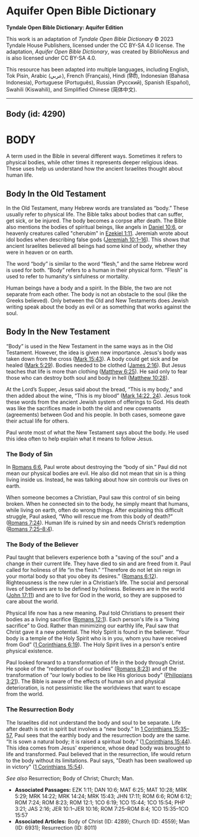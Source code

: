 # Aquifer Open Bible Dictionary

**Tyndale Open Bible Dictionary: Aquifer Edition**

This work is an adaptation of *Tyndale Open Bible Dictionary* © 2023 Tyndale House Publishers, licensed under the CC BY\-SA 4\.0 license. The adaptation, *Aquifer Open Bible Dictionary*, was created by BiblioNexus and is also licensed under CC BY\-SA 4\.0\.

This resource has been adapted into multiple languages, including English, Tok Pisin, Arabic (عربي), French (Français), Hindi (हिंदी), Indonesian (Bahasa Indonesia), Portuguese (Português), Russian (Русский), Spanish (Español), Swahili (Kiswahili), and Simplified Chinese (简体中文).



--------------------------------

## Body (id: 4290)

BODY
====

A term used in the Bible in several different ways. Sometimes it refers to physical bodies, while other times it represents deeper religious ideas. These uses help us understand how the ancient Israelites thought about human life.

Body In the Old Testament
-------------------------

In the Old Testament, many Hebrew words are translated as “body.” These usually refer to physical life. The Bible talks about bodies that can suffer, get sick, or be injured. The body becomes a corpse after death. The Bible also mentions the bodies of spiritual beings, like angels in [Daniel 10:6](https://ref.ly/Dan10:6), or heavenly creatures called "cherubim" in [Ezekiel 1:11](https://ref.ly/Ezek1:11). Jeremiah wrote about idol bodies when describing false gods ([Jeremiah 10:1–16](https://ref.ly/Jer10:1-Jer10:16)). This shows that ancient Israelites believed all beings had some kind of body, whether they were in heaven or on earth.

The word “body” is similar to the word “flesh,” and the same Hebrew word is used for both. “Body” refers to a human in their physical form. “Flesh” is used to refer to humanity's sinfulness or mortality.

Human beings have a body and a spirit. In the Bible, the two are not separate from each other. The body is not an obstacle to the soul (like the Greeks believed). Only between the Old and New Testaments does Jewish writing speak about the body as evil or as something that works against the soul.

Body In the New Testament
-------------------------

“Body” is used in the New Testament in the same ways as in the Old Testament. However, the idea is given new importance. Jesus's body was taken down from the cross ([Mark 15:43](https://ref.ly/Mark15:43)). A body could get sick and be healed ([Mark 5:29](https://ref.ly/Mark5:29)). Bodies needed to be clothed ([James 2:16](https://ref.ly/Jas2:16)). But Jesus teaches that life is more than clothing ([Matthew 6:25](https://ref.ly/Matt6:25)). He said only to fear those who can destroy both soul and body in hell ([Matthew 10:28](https://ref.ly/Matt10:28)).

At the Lord’s Supper, Jesus said about the bread, “This is my body,” and then added about the wine, “This is my blood” ([Mark 14:22, 24](https://ref.ly/Mark14:22,Mark14:24)). Jesus took these words from the ancient Jewish system of offerings to God. His death was like the sacrifices made in both the old and new covenants (agreements) between God and his people. In both cases, someone gave their actual life for others.

Paul wrote most of what the New Testament says about the body. He used this idea often to help explain what it means to follow Jesus.

### The Body of Sin

In [Romans 6:6](https://ref.ly/Rom6:6), Paul wrote about destroying the “body of sin.” Paul did not mean our physical bodies are evil. He also did not mean that sin is a thing living inside us. Instead, he was talking about how sin controls our lives on earth.

When someone becomes a Christian, Paul saw this control of sin being broken. When he connected sin to the body, he simply meant that humans, while living on earth, often do wrong things. After explaining this difficult struggle, Paul asked, “Who will rescue me from this body of death?” ([Romans 7:24](https://ref.ly/Rom7:24)). Human life is ruined by sin and needs Christ’s redemption ([Romans 7:25–8:4](https://ref.ly/Rom7:25-Rom8:4)).

### The Body of the Believer

Paul taught that believers experience both a "saving of the soul" and a change in their current life. They have died to sin and are freed from it. Paul called for holiness of life “in the flesh.” “Therefore do not let sin reign in your mortal body so that you obey its desires.” ([Romans 6:12](https://ref.ly/Rom6:12)). Righteousness is the new ruler in a Christian’s life. The social and personal lives of believers are to be defined by holiness. Believers are in the world ([John 17:11](https://ref.ly/John17:11)) and are to live for God in the world, so they are supposed to care about the world.

Physical life now has a new meaning. Paul told Christians to present their bodies as a living sacrifice ([Romans 12:1](https://ref.ly/Rom12:1)). Each person's life is a “living sacrifice” to God. Rather than minimizing our earthly life, Paul saw that Christ gave it a new potential. The Holy Spirit is found in the believer. “Your body is a temple of the Holy Spirit who is in you, whom you have received from God” ([1 Corinthians 6:19](https://ref.ly/1Cor6:19)). The Holy Spirit lives in a person's entire physical existence.

Paul looked forward to a transformation of life in the body through Christ. He spoke of the “redemption of our bodies” ([Romans 8:23](https://ref.ly/Rom8:23)) and of the transformation of “our lowly bodies to be like His glorious body” ([Philippians 3:21](https://ref.ly/Phil3:21)). The Bible is aware of the effects of human sin and physical deterioration, is not pessimistic like the worldviews that want to escape from the world.

### The Resurrection Body

The Israelites did not understand the body and soul to be separate. Life after death is not in spirit but involves a “new body.” In [1 Corinthians 15:35–57](https://ref.ly/1Cor15:35-1Cor15:57), Paul sees that the earthly body and the resurrection body are the same. “It is sown a natural body; it is raised a spiritual body.” ([1 Corinthians 15:4](https://ref.ly/1Cor15:44)[4](https://ref.ly/1Cor15:44)). This idea comes from Jesus' experience, whose dead body was brought to life and transformed. Paul believed that in the resurrection, life would return to the body without its limitations. Paul says, "Death has been swallowed up in victory" ([1 Corinthians 15:54](https://ref.ly/1Cor15:54)).

*See also* Resurrection; Body of Christ; Church; Man.

* **Associated Passages:** EZK 1:11; DAN 10:6; MAT 6:25; MAT 10:28; MRK 5:29; MRK 14:22; MRK 14:24; MRK 15:43; JHN 17:11; ROM 6:6; ROM 6:12; ROM 7:24; ROM 8:23; ROM 12:1; 1CO 6:19; 1CO 15:44; 1CO 15:54; PHP 3:21; JAS 2:16; JER 10:1–JER 10:16; ROM 7:25–ROM 8:4; 1CO 15:35–1CO 15:57
* **Associated Articles:** Body of Christ (ID: 4289); Church (ID: 4559); Man (ID: 6931); Resurrection (ID: 8011)

